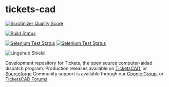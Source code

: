 tickets-cad
===========

[![Scrutinizer Quality Score](https://scrutinizer-ci.com/g/khoegenauer/tickets-cad/badges/quality-score.png?s=72bee213415086aea5fc5557e7cc7941b072bfe4)](https://scrutinizer-ci.com/g/khoegenauer/tickets-cad/)

[![Build Status](https://travis-ci.org/khoegenauer/tickets-cad.png)](https://travis-ci.org/khoegenauer/tickets-cad)


[![Selenium Test Status](https://saucelabs.com/buildstatus/khoegenauer)](https://saucelabs.com/u/khoegenauer)
[![Selenium Test Status](https://saucelabs.com/browser-matrix/khoegenauer.svg)](https://saucelabs.com/u/khoegenauer)  


![Lingohub Shield](https://lingohub.com/khoegenauer/tickets-cad/shield_454fb697-c7fc-43d6-ad4d-aeef5151159b.png "Lingohub Shield")

  Development repository for Tickets, the open source computer-aided dispatch program. 
Production releases available on [TicketsCAD](http://www.ticketscad.org/), or [Sourceforge](http://sourceforge.net/projects/openises/files/)
  Community support is available through our [Google Group](https://groups.google.com/forum/#!forum/open-source-cad), or [TicketsCAD Forums](http://www.ticketscad.org/tcforums)
  
